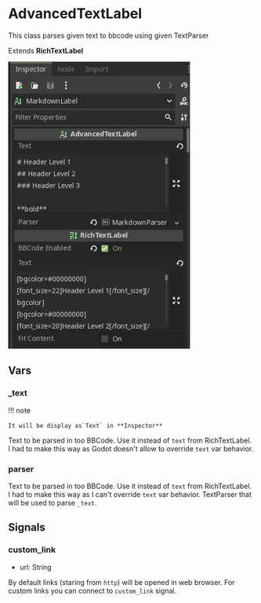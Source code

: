 # AdvancedTextLabel

This class parses given text to bbcode using given TextParser

Extends **RichTextLabel**

![img](assets/advanced-text-label-inspector.png)


## Vars

### _text

!!! note

    It will be display as`Text` in **Inspector**

Text to be parsed in too BBCode.
Use it instead of `text` from RichTextLabel.
I had to make this way as Godot doesn't allow
to override `text` var behavior.

### parser

Text to be parsed in too BBCode.
Use it instead of `text` from RichTextLabel.
I had to make this way as I can't override `text` var behavior.
TextParser that will be used to parse `_text`.

## Signals

### custom_link

- url: String

By default links (staring from `http`) will be opened in web browser.
For custom links you can connect to `custom_link` signal.
